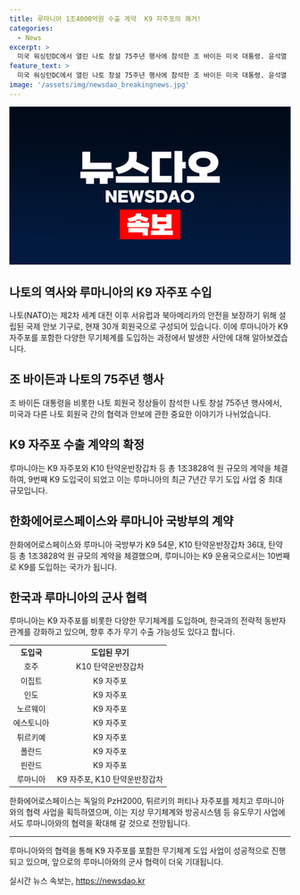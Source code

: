 ```yaml
---
title: 루마니아 1조4000억원 수출 계약  K9 자주포의 쾌거!
categories:
  - News
excerpt: >
  미국 워싱턴DC에서 열린 나토 창설 75주년 행사에 참석한 조 바이든 미국 대통령. 윤석열 대통령이 미국을 방문 중인 가운데, 루마니아가 K9 자주포 1조4000억원에 도입했다. 루마니아는 나토 회원국으로 6번째 도입국이며, 동유럽의 방위산업 협력국으로 부상하고 있다. 이번 계약으로 K9 누적 수출액은 13조원을 돌파하며, 미국과의 전략적 동반자 관계를 토대로 추가 무기 수출 가능성도 열렸다. 방사청은 루마니아와의 협력을 향후 더 확대할 계획이다.
feature_text: >
  미국 워싱턴DC에서 열린 나토 창설 75주년 행사에 참석한 조 바이든 미국 대통령. 윤석열 대통령이 미국을 방문 중인 가운데, 루마니아가 K9 자주포 1조4000억원에 도입했다. 루마니아는 나토 회원국으로 6번째 도입국이며, 동유럽의 방위산업 협력국으로 부상하고 있다. 이번 계약으로 K9 누적 수출액은 13조원을 돌파하며, 미국과의 전략적 동반자 관계를 토대로 추가 무기 수출 가능성도 열렸다. 방사청은 루마니아와의 협력을 향후 더 확대할 계획이다.
image: '/assets/img/newsdao_breakingnews.jpg'
---
```


<p><img src="/assets/img/newsdao_breakingnews.jpg" alt="pcversion 속보" /></p>

<h2 data-ke-size="size26">나토의 역사와 루마니아의 K9 자주포 수입</h2>

<p data-ke-size="size16">나토(NATO)는 제2차 세계 대전 이후 서유럽과 북아메리카의 안전을 보장하기 위해 설립된 국제 안보 기구로, 현재 30개 회원국으로 구성되어 있습니다. 이에 루마니아가 K9 자주포를 포함한 다양한 무기체계를 도입하는 과정에서 발생한 사안에 대해 알아보겠습니다.</p>

<h2 data-ke-size="size24">조 바이든과 나토의 75주년 행사</h2>

<p data-ke-size="size16">조 바이든 대통령을 비롯한 나토 회원국 정상들이 참석한 나토 창설 75주년 행사에서, 미국과 다른 나토 회원국 간의 협력과 안보에 관한 중요한 이야기가 나뉘었습니다.</p>

<h2 data-ke-size="size24">K9 자주포 수출 계약의 확정</h2>

<p data-ke-size="size16">루마니아는 K9 자주포와 K10 탄약운반장갑차 등 총 1조3828억 원 규모의 계약을 체결하여, 9번째 K9 도입국이 되었고 이는 루마니아의 최근 7년간 무기 도입 사업 중 최대 규모입니다.</p>

<h2 data-ke-size="size24">한화에어로스페이스와 루마니아 국방부의 계약</h2>

<p data-ke-size="size16">한화에어로스페이스와 루마니아 국방부가 K9 54문, K10 탄약운반장갑차 36대, 탄약 등 총 1조3828억 원 규모의 계약을 체결했으며, 루마니아는 K9 운용국으로서는 10번째로 K9를 도입하는 국가가 됩니다.</p>

<h2 data-ke-size="size24">한국과 루마니아의 군사 협력</h2>

<p data-ke-size="size16">루마니아는 K9 자주포를 비롯한 다양한 무기체계를 도입하며, 한국과의 전략적 동반자 관계를 강화하고 있으며, 향후 추가 무기 수출 가능성도 있다고 합니다.</p>

<table>
  <tr>
    <td style="text-align: center; height: 17px;"><b>도입국</b></td>
    <td style="text-align: center; height: 17px;"><b>도입된 무기</b></td>
  </tr>
  <tr>
    <td style="text-align: center; height: 17px;">호주</td>
    <td style="text-align: center; height: 17px;">K10 탄약운반장갑차</td>
  </tr>
  <tr>
    <td style="text-align: center; height: 17px;">이집트</td>
    <td style="text-align: center; height: 17px;">K9 자주포</td>
  </tr>
  <tr>
    <td style="text-align: center; height: 17px;">인도</td>
    <td style="text-align: center; height: 17px;">K9 자주포</td>
  </tr>
  <tr>
    <td style="text-align: center; height: 17px;">노르웨이</td>
    <td style="text-align: center; height: 17px;">K9 자주포</td>
  </tr>
  <tr>
    <td style="text-align: center; height: 17px;">에스토니아</td>
    <td style="text-align: center; height: 17px;">K9 자주포</td>
  </tr>
  <tr>
    <td style="text-align: center; height: 17px;">튀르키예</td>
    <td style="text-align: center; height: 17px;">K9 자주포</td>
  </tr>
  <tr>
    <td style="text-align: center; height: 17px;">폴란드</td>
    <td style="text-align: center; height: 17px;">K9 자주포</td>
  </tr>
  <tr>
    <td style="text-align: center; height: 17px;">핀란드</td>
    <td style="text-align: center; height: 17px;">K9 자주포</td>
  </tr>
  <tr>
    <td style="text-align: center; height: 17px;">루마니아</td>
    <td style="text-align: center; height: 17px;">K9 자주포, K10 탄약운반장갑차</td>
  </tr>
</table>

<p data-ke-size="size16">한화에어로스페이스는 독일의 PzH2000, 튀르키의 퍼티나 자주포를 제치고 루마니아와의 협력 사업을 획득하였으며, 이는 지상 무기체계와 방공시스템 등 유도무기 사업에서도 루마니아와의 협력을 확대해 갈 것으로 전망됩니다.</p>

<hr>

<p data-ke-size="size16">루마니아와의 협력을 통해 K9 자주포를 포함한 무기체계 도입 사업이 성공적으로 진행되고 있으며, 앞으로의 루마니아와의 군사 협력이 더욱 기대됩니다.</p>
실시간 뉴스 속보는, <a href="https://newsdao.kr" rel="dofollow">https://newsdao.kr</a>


